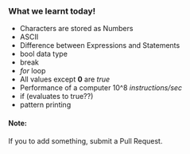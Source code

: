### What we learnt today!

- Characters are stored as Numbers
- ASCII
- Difference between Expressions and Statements
- bool data type
- break
- *for* loop
- All values except **0** are *true*
- Performance of a computer 10^8 *instructions/sec*
- if (evaluates to true??)
- pattern printing


#### Note:
If you to add something, submit a Pull Request.